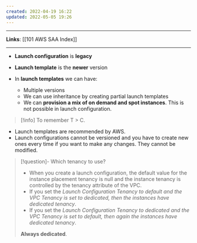 ```yaml
---
created: 2022-04-19 16:22
updated: 2022-05-05 19:26
---
```

---
**Links**: [[101 AWS SAA Index]]

---
-   **Launch configuration** is **legacy**
-   **Launch template** is the **newer** version

- In **launch templates** we can have:
	- Multiple versions
	- We can use inheritance by creating partial launch templates
	- We can **provision a mix of on demand and spot instances**. This is not possible in launch configuration.
	
>[!info] To remember T > C.

- Launch templates are recommended by AWS.
- Launch configurations cannot be versioned and you have to create new ones every time if you want to make any changes. They cannot be modified.

> [!question]- Which tenancy to use?
> - When you create a launch configuration, the default value for the instance placement tenancy is null and the instance tenancy is controlled by the tenancy attribute of the VPC. 
> - If you set the *Launch Configuration Tenancy to default and the VPC Tenancy is set to dedicated, then the instances have dedicated tenancy*. 
> - If you set the *Launch Configuration Tenancy to dedicated and the VPC Tenancy is set to default, then again the instances have dedicated tenancy*.
> 
> **Always dedicated**.